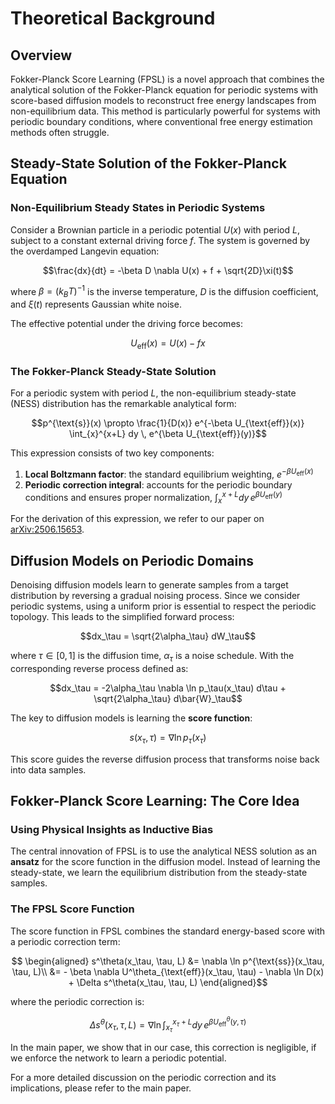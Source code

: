 # Theoretical Background

## Overview

Fokker-Planck Score Learning (FPSL) is a novel approach that combines the analytical solution of the Fokker-Planck equation for periodic systems with score-based diffusion models to reconstruct free energy landscapes from non-equilibrium data. This method is particularly powerful for systems with periodic boundary conditions, where conventional free energy estimation methods often struggle.

## Steady-State Solution of the Fokker-Planck Equation

### Non-Equilibrium Steady States in Periodic Systems

Consider a Brownian particle in a periodic potential $U(x)$ with period $L$, subject to a constant external driving force $f$. The system is governed by the overdamped Langevin equation:

$$\frac{dx}{dt} = -\beta D \nabla U(x) + f + \sqrt{2D}\xi(t)$$

where $\beta = (k_B T)^{-1}$ is the inverse temperature, $D$ is the diffusion coefficient, and $\xi(t)$ represents Gaussian white noise.

The effective potential under the driving force becomes:

$$U_{\text{eff}}(x) = U(x) - fx$$

### The Fokker-Planck Steady-State Solution

For a periodic system with period $L$, the non-equilibrium steady-state (NESS) distribution has the remarkable analytical form:

$$p^{\text{s}}(x) \propto \frac{1}{D(x)} e^{-\beta U_{\text{eff}}(x)} \int_{x}^{x+L} dy \, e^{\beta U_{\text{eff}}(y)}$$

This expression consists of two key components:

1. **Local Boltzmann factor**: the standard equilibrium weighting, $e^{-\beta U_{\text{eff}}(x)}$
2. **Periodic correction integral**: accounts for the periodic boundary conditions and ensures proper normalization, $\int_{x}^{x+L} dy \, e^{\beta U_{\text{eff}}(y)}$

For the derivation of this expression, we refer to our paper on [arXiv:2506.15653](https://arxiv.org/abs/2506.15653).


## Diffusion Models on Periodic Domains

Denoising diffusion models learn to generate samples from a target distribution by reversing a gradual noising process. Since we consider periodic systems, using a uniform prior is essential to respect the periodic topology. This leads to the simplified forward process:

$$dx_\tau = \sqrt{2\alpha_\tau} dW_\tau$$

where $\tau \in [0,1]$ is the diffusion time, $\alpha_\tau$ is a noise schedule. With the corresponding reverse process defined as:

$$dx_\tau = -2\alpha_\tau \nabla \ln p_\tau(x_\tau) d\tau + \sqrt{2\alpha_\tau} d\bar{W}_\tau$$

The key to diffusion models is learning the **score function**:

$$s(x_\tau, \tau) = \nabla \ln p_\tau(x_\tau)$$

This score guides the reverse diffusion process that transforms noise back into data samples.

## Fokker-Planck Score Learning: The Core Idea

### Using Physical Insights as Inductive Bias

The central innovation of FPSL is to use the analytical NESS solution as an **ansatz** for the score function in the diffusion model. Instead of learning the steady-state, we learn the equilibrium distribution from the steady-state samples.

### The FPSL Score Function

The score function in FPSL combines the standard energy-based score with a periodic correction term:

$$
\begin{aligned}
s^\theta(x_\tau, \tau, L)
&= \nabla \ln p^{\text{ss}}(x_\tau, \tau, L)\\
&= - \beta \nabla U^\theta_{\text{eff}}(x_\tau, \tau) - \nabla \ln D(x) + \Delta s^\theta(x_\tau, \tau, L)
\end{aligned}$$

where the periodic correction is:

$$\Delta s^\theta(x_\tau, \tau, L) = \nabla \ln \int_{x_\tau}^{x_\tau + L} dy \, e^{\beta U^\theta_{\text{eff}}(y, \tau)}$$

In the main paper, we show that in our case, this correction is negligible, if we enforce the network to learn a periodic potential.

For a more detailed discussion on the periodic correction and its implications, please refer to the main paper.